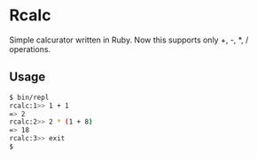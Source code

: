 # Rcalc
Simple calcurator written in Ruby.
Now this supports only +, -, *, / operations.

## Usage
```sh
$ bin/repl
rcalc:1>> 1 + 1
=> 2
rcalc:2>> 2 * (1 + 8)
=> 18
rcalc:3>> exit
$
```


